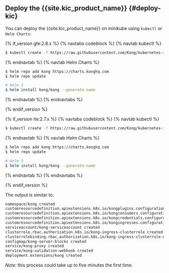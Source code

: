 ## Deploy the {{site.kic_product_name}} {#deploy-kic}

You can deploy the {{site.kic_product_name}} on minikube using `kubectl` or `Helm Charts`:

{% if_version gte:2.8.x %}
{% navtabs codeblock %}
{% navtab kubectl %}
```bash
$ kubectl create -f https://raw.githubusercontent.com/Kong/kubernetes-ingress-controller/v{{ include.version }}/deploy/single/all-in-one-dbless.yaml
```
{% endnavtab %}
{% navtab Helm Charts %}
```bash
$ helm repo add kong https://charts.konghq.com
$ helm repo update

# Helm 3
$ helm install kong/kong --generate-name
```
{% endnavtab %}
{% endnavtabs %}

{% endif_version %}


{% if_version lte:2.7.x %}
{% navtabs codeblock %}
{% navtab kubectl %}
```bash
$ kubectl create -f https://raw.githubusercontent.com/Kong/kubernetes-ingress-controller/v{{ page.version }}/deploy/single/all-in-one-dbless.yaml
```
{% endnavtab %}
{% navtab Helm Charts %}
```bash
$ helm repo add kong https://charts.konghq.com
$ helm repo update

# Helm 3
$ helm install kong/kong --generate-name
```
{% endnavtab %}
{% endnavtabs %}

{% endif_version %}

The output is similar to:
```bash
namespace/kong created
customresourcedefinition.apiextensions.k8s.io/kongplugins.configuration.konghq.com created
customresourcedefinition.apiextensions.k8s.io/kongconsumers.configuration.konghq.com created
customresourcedefinition.apiextensions.k8s.io/kongcredentials.configuration.konghq.com created
customresourcedefinition.apiextensions.k8s.io/kongingresses.configuration.konghq.com created
serviceaccount/kong-serviceaccount created
clusterrole.rbac.authorization.k8s.io/kong-ingress-clusterrole created
clusterrolebinding.rbac.authorization.k8s.io/kong-ingress-clusterrole-nisa-binding created
configmap/kong-server-blocks created
service/kong-proxy created
service/kong-validation-webhook created
deployment.extensions/kong created
```
*Note:* this process could take up to five minutes the first time.

